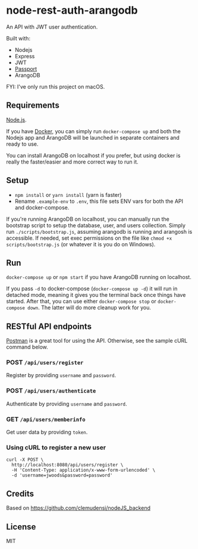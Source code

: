 # node-rest-auth-arangodb

An API with JWT user authentication.

Built with:
* Nodejs
* Express
* JWT
* [Passport](http://www.passportjs.org)
* ArangoDB

FYI: I've only run this project on macOS.


## Requirements

[Node.js](https://nodejs.org/en/).

If you have [Docker](https://www.docker.com/), you can simply run `docker-compose up`
and both the Nodejs app and ArangoDB will be launched in separate containers and ready to use.

You can install ArangoDB on localhost if you prefer, but using docker is really the faster/easier
and more correct way to run it.


## Setup

* `npm install` or `yarn install` (yarn is faster)
* Rename `.example-env` to `.env`, this file sets ENV vars for both the API and docker-compose.

If you're running ArangoDB on localhost, you can manually run the bootstrap script to setup
the database, user, and users collection. Simply run `./scripts/bootstrap.js`, assuming
arangodb is running and arangosh is accessible. If needed, set exec permissions on the file
like `chmod +x scripts/bootstrap.js` (or whatever it is you do on Windows).


## Run

`docker-compose up` or `npm start` if you have ArangoDB running on localhost.

If you pass `-d` to docker-compose (`docker-compose up -d`) it will run in detached mode,
meaning it gives you the terminal back once things have started. After that, you can use either
`docker-compose stop` or `docker-compose down`. The latter will do more cleanup work for you.


## RESTful API endpoints

[Postman](https://www.getpostman.com/) is a great tool for using the API. Otherwise, see the
sample cURL command below.


### POST `/api/users/register`

Register by providing `username` and `password`.

### POST `/api/users/authenticate`

Authenticate by providing `username` and `password`.

### GET `/api/users/memberinfo`

Get user data by providing `token`.

### Using cURL to register a new user
```
curl -X POST \
  http://localhost:8080/api/users/register \
  -H 'Content-Type: application/x-www-form-urlencoded' \
  -d 'username=jwoods&password=password'
```

## Credits

Based on https://github.com/clemudensi/nodeJS_backend


## License

MIT
